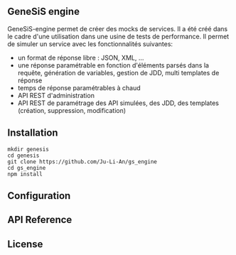 ## GeneSiS engine
GeneSiS-engine permet de créer des mocks de services. Il a été créé dans le cadre d'une utilisation dans une usine de tests de performance. Il permet de simuler un service avec les fonctionnalités suivantes:
- un format de réponse libre : JSON, XML, ...
- une réponse paramétrable en fonction d'éléments parsés dans la requête, génération de variables, gestion de JDD, multi templates de réponse
- temps de réponse paramétrables à chaud
- API REST d'administration
- API REST de paramétrage des API simulées, des JDD, des templates (création, suppression, modification)  

## Installation
```Shell
mkdir genesis
cd genesis
git clone https://github.com/Ju-Li-An/gs_engine
cd gs_engine
npm install
```

## Configuration

## API Reference

## License
